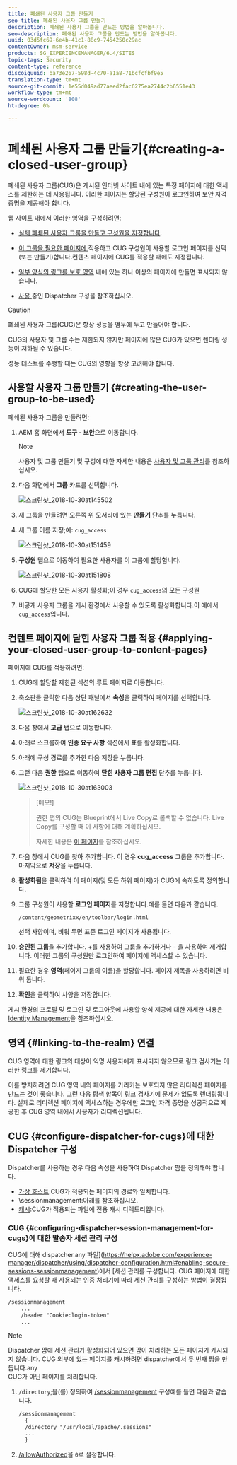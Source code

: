 ```yaml
---
title: 폐쇄된 사용자 그룹 만들기
seo-title: 폐쇄된 사용자 그룹 만들기
description: 폐쇄된 사용자 그룹을 만드는 방법을 알아봅니다.
seo-description: 폐쇄된 사용자 그룹을 만드는 방법을 알아봅니다.
uuid: 03d5fc69-6e4b-41c1-88c9-7454250c29ac
contentOwner: msm-service
products: SG_EXPERIENCEMANAGER/6.4/SITES
topic-tags: Security
content-type: reference
discoiquuid: ba73e267-598d-4c70-a1a8-71bcfcfbf9e5
translation-type: tm+mt
source-git-commit: 1e55d049ad77aeed2fac6275ea2744c2b6551e43
workflow-type: tm+mt
source-wordcount: '808'
ht-degree: 0%

---
```



# 폐쇄된 사용자 그룹 만들기{#creating-a-closed-user-group}

폐쇄된 사용자 그룹(CUG)은 게시된 인터넷 사이트 내에 있는 특정 페이지에 대한 액세스를 제한하는 데 사용됩니다. 이러한 페이지는 할당된 구성원이 로그인하여 보안 자격 증명을 제공해야 합니다.

웹 사이트 내에서 이러한 영역을 구성하려면:

* [실제 폐쇄된 사용자 그룹을 만들고 구성원을 지정합니다](#creating-the-user-group-to-be-used).

* [이 그룹을 필요한 페이지에 ](#applying-your-closed-user-group-to-content-pages) 적용하고 CUG 구성원이 사용할 로그인 페이지를 선택(또는 만들기)합니다.컨텐츠 페이지에 CUG를 적용할 때에도 지정됩니다.

* [일부 양식의 링크를 보호 영역](#linking-to-the-realm) 내에 있는 하나 이상의 페이지에 만들면 표시되지 않습니다.
* [사용 ](#configure-dispatcher-for-cugs) 중인 Dispatcher 구성을 참조하십시오.

>[!CAUTION]
>
>폐쇄된 사용자 그룹(CUG)은 항상 성능을 염두에 두고 만들어야 합니다.
>
>CUG의 사용자 및 그룹 수는 제한되지 않지만 페이지에 많은 CUG가 있으면 렌더링 성능이 저하될 수 있습니다.
>
>성능 테스트를 수행할 때는 CUG의 영향을 항상 고려해야 합니다.

## 사용할 사용자 그룹 만들기 {#creating-the-user-group-to-be-used}

폐쇄된 사용자 그룹을 만들려면:

1. AEM 홈 화면에서 **도구 - 보안**&#x200B;으로 이동합니다.

   >[!NOTE]
   >
   >사용자 및 그룹 만들기 및 구성에 대한 자세한 내용은 [사용자 및 그룹 관리](/help/sites-administering/security.md#managing-users-and-groups)를 참조하십시오.

1. 다음 화면에서 **그룹** 카드를 선택합니다.

   ![스크린샷_2018-10-30at145502](assets/screenshot_2018-10-30at145502.png)

1. 새 그룹을 만들려면 오른쪽 위 모서리에 있는 **만들기** 단추를 누릅니다.
1. 새 그룹 이름 지정;예: `cug_access`

   ![스크린샷_2018-10-30at151459](assets/screenshot_2018-10-30at151459.png)

1. **구성원** 탭으로 이동하여 필요한 사용자를 이 그룹에 할당합니다.

   ![스크린샷_2018-10-30at151808](assets/screenshot_2018-10-30at151808.png)

1. CUG에 할당한 모든 사용자 활성화;이 경우 `cug_access`의 모든 구성원
1. 비공개 사용자 그룹을 게시 환경에서 사용할 수 있도록 활성화합니다.이 예에서 `cug_access`입니다.

## 컨텐트 페이지에 닫힌 사용자 그룹 적용 {#applying-your-closed-user-group-to-content-pages}

페이지에 CUG를 적용하려면:

1. CUG에 할당할 제한된 섹션의 루트 페이지로 이동합니다.
1. 축소판을 클릭한 다음 상단 패널에서 **속성**&#x200B;을 클릭하여 페이지를 선택합니다.

   ![스크린샷_2018-10-30at162632](assets/screenshot_2018-10-30at162632.png)

1. 다음 창에서 **고급** 탭으로 이동합니다.
1. 아래로 스크롤하여 **인증 요구 사항** 섹션에서 표를 활성화합니다.

1. 아래에 구성 경로를 추가한 다음 저장을 누릅니다.
1. 그런 다음 **권한** 탭으로 이동하여 **닫힌 사용자 그룹 편집** 단추를 누릅니다.

   ![스크린샷_2018-10-30at163003](assets/screenshot_2018-10-30at163003.png)

   >[메모!]
   >
   > 권한 탭의 CUG는 Blueprint에서 Live Copy로 롤백할 수 없습니다. Live Copy를 구성할 때 이 사항에 대해 계획하십시오.
   >
   > 자세한 내용은 [이 페이지](closed-user-groups.md#aem-livecopy)를 참조하십시오.

1. 다음 창에서 CUG를 찾아 추가합니다. 이 경우 **cug_access** 그룹을 추가합니다. 마지막으로 **저장**&#x200B;을 누릅니다.
1. **활성화됨**&#x200B;을 클릭하여 이 페이지(및 모든 하위 페이지)가 CUG에 속하도록 정의합니다.
1. 그룹 구성원이 사용할 **로그인 페이지**&#x200B;를 지정합니다.예를 들면 다음과 같습니다.

   `/content/geometrixx/en/toolbar/login.html`

   선택 사항이며, 비워 두면 표준 로그인 페이지가 사용됩니다.

1. **승인된 그룹**&#x200B;을 추가합니다. +를 사용하여 그룹을 추가하거나 - 을 사용하여 제거합니다. 이러한 그룹의 구성원만 로그인하여 페이지에 액세스할 수 있습니다.
1. 필요한 경우 **영역**(페이지 그룹의 이름)을 할당합니다. 페이지 제목을 사용하려면 비워 둡니다.
1. **확인**&#x200B;을 클릭하여 사양을 저장합니다.

게시 환경의 프로필 및 로그인 및 로그아웃에 사용할 양식 제공에 대한 자세한 내용은 [Identity Management](/help/sites-administering/identity-management.md)을 참조하십시오.

## 영역 {#linking-to-the-realm} 연결

CUG 영역에 대한 링크의 대상이 익명 사용자에게 표시되지 않으므로 링크 검사기는 이러한 링크를 제거합니다.

이를 방지하려면 CUG 영역 내의 페이지를 가리키는 보호되지 않은 리디렉션 페이지를 만드는 것이 좋습니다. 그런 다음 탐색 항목이 링크 검사기에 문제가 없도록 렌더링됩니다. 실제로 리디렉션 페이지에 액세스하는 경우에만 로그인 자격 증명을 성공적으로 제공한 후 CUG 영역 내에서 사용자가 리디렉션됩니다.

## CUG {#configure-dispatcher-for-cugs}에 대한 Dispatcher 구성

Dispatcher를 사용하는 경우 다음 속성을 사용하여 Dispatcher 팜을 정의해야 합니다.

* [가상 호스트](https://helpx.adobe.com/experience-manager/dispatcher/using/dispatcher-configuration.html#identifying-virtual-hosts-virtualhosts):CUG가 적용되는 페이지의 경로와 일치합니다.
* \sessionmanagement:아래를 참조하십시오.
* [캐시](https://helpx.adobe.com/experience-manager/dispatcher/using/dispatcher-configuration.html#configuring-the-dispatcher-cache-cache):CUG가 적용되는 파일에 전용 캐시 디렉토리입니다.

### CUG {#configuring-dispatcher-session-management-for-cugs}에 대한 발송자 세션 관리 구성

CUG에 대해 dispatcher.any 파일](https://helpx.adobe.com/experience-manager/dispatcher/using/dispatcher-configuration.html#enabling-secure-sessions-sessionmanagement)에서 [세션 관리를 구성합니다. CUG 페이지에 대한 액세스를 요청할 때 사용되는 인증 처리기에 따라 세션 관리를 구성하는 방법이 결정됩니다.

```xml
/sessionmanagement
    ...
    /header "Cookie:login-token" 
    ...
```

>[!NOTE]
>
>Dispatcher 팜에 세션 관리가 활성화되어 있으면 팜이 처리하는 모든 페이지가 캐시되지 않습니다. CUG 외부에 있는 페이지를 캐시하려면 dispatcher에서 두 번째 팜을 만듭니다.any\
>CUG가 아닌 페이지를 처리합니다.

1. `/directory`;을(를) 정의하여 [/sessionmanagement](https://helpx.adobe.com/experience-manager/dispatcher/using/dispatcher-configuration.html#enabling-secure-sessions-sessionmanagement) 구성예를 들면 다음과 같습니다.

   ```xml
   /sessionmanagement
     {
     /directory "/usr/local/apache/.sessions"
     ...
     }
   ```

1. [/allowAuthorized](https://helpx.adobe.com/experience-manager/dispatcher/using/dispatcher-configuration.html#caching-when-authentication-is-used)을 `0`로 설정합니다.

